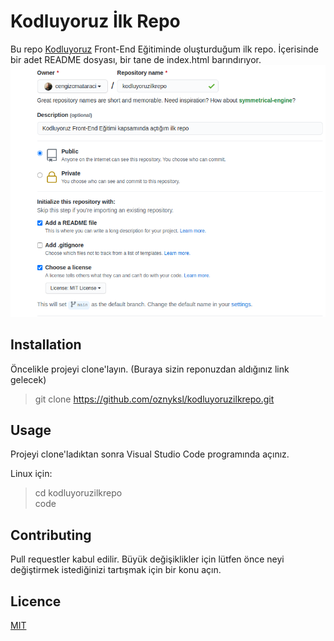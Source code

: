 # Kodluyoruz İlk Repo
Bu repo [Kodluyoruz](www.kodluyoruz.org) Front-End Eğitiminde oluşturduğum ilk repo. İçerisinde bir adet README dosyası, bir tane de index.html barındırıyor.
![ekran görüntüsü](github.png)
## Installation
Öncelikle projeyi clone'layın. (Buraya sizin reponuzdan aldığınız link gelecek)
>git clone https://github.com/oznyksl/kodluyoruzilkrepo.git

## Usage
Projeyi clone'ladıktan sonra Visual Studio Code programında açınız.

Linux için:
>cd kodluyoruzilkrepo<br>code

## Contributing
Pull requestler kabul edilir. Büyük değişiklikler için lütfen önce neyi değiştirmek istediğinizi tartışmak için bir konu açın.

## Licence
[MIT](https://choosealicense.com/licenses/mit/)

